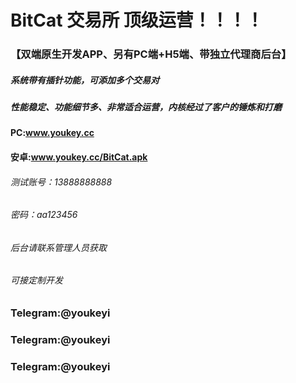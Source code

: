 # BitCat  交易所     顶级运营！！！！
### 【双端原生开发APP、另有PC端+H5端、带独立代理商后台】
#####  系统带有插针功能，可添加多个交易对
#####  性能稳定、功能细节多、非常适合运营，内核经过了客户的锤炼和打磨

#### PC:www.youkey.cc
#### 安卓:www.youkey.cc/BitCat.apk
###### 测试账号：13888888888
###### 密码：aa123456

###### 后台请联系管理人员获取
###### 可接定制开发



### Telegram:@youkeyi
### Telegram:@youkeyi
### Telegram:@youkeyi





